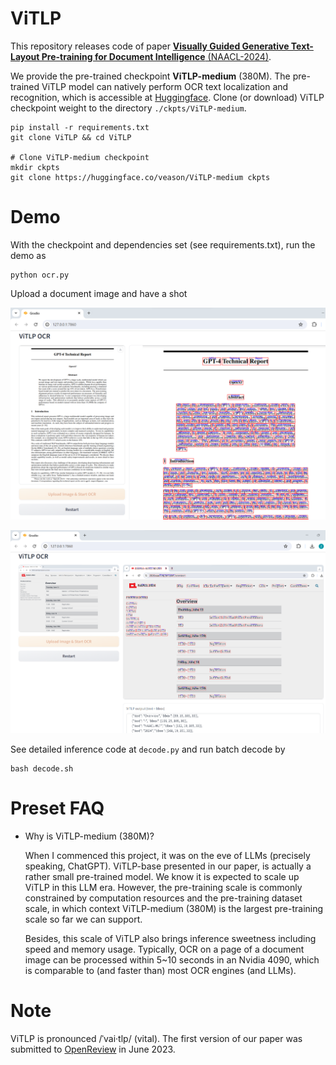 # ViTLP
This repository releases code of paper [**Visually Guided Generative Text-Layout Pre-training for Document Intelligence** (NAACL-2024)](https://arxiv.org/abs/2403.16516).


We provide the pre-trained checkpoint **ViTLP-medium** (380M). The pre-trained ViTLP model can natively perform OCR text localization and recognition, which is accessible at [Huggingface](https://huggingface.co/veason/ViTLP-medium/tree/main). Clone (or download) ViTLP checkpoint weight to the directory `./ckpts/ViTLP-medium`.

<pre><code>pip install -r requirements.txt
git clone ViTLP && cd ViTLP

# Clone ViTLP-medium checkpoint
mkdir ckpts
git clone https://huggingface.co/veason/ViTLP-medium ckpts</code></pre>


# Demo
With the checkpoint and dependencies set (see requirements.txt), run the demo as

<pre><code>python ocr.py</code></pre>

Upload a document image and have a shot

![](misc/ocr-demo-1.png)

![](misc/ocr-demo-2.png)

See detailed inference code at `decode.py` and run batch decode by

<pre><code>bash decode.sh</code></pre>


# Preset FAQ
- Why is ViTLP-medium (380M)?

  When I commenced this project, it was on the eve of LLMs (precisely speaking, ChatGPT). ViTLP-base presented in our paper, is actually a rather small pre-trained model. We know it is expected to scale up ViTLP in this LLM era. However, the pre-training scale is commonly constrained by computation resources and the pre-training dataset scale, in which context ViTLP-medium (380M) is the largest pre-training scale so far we can support.

  Besides, this scale of ViTLP also brings inference sweetness including speed and memory usage. Typically, OCR on a page of a document image can be processed within 5~10 seconds in an Nvidia 4090, which is comparable to (and faster than) most OCR engines (and LLMs).


# Note
ViTLP is pronounced /ˈvai·tlp/ (vital). The first version of our paper was submitted to [OpenReview](https://openreview.net/forum?id=ARtBIBAmNR) in June 2023.
